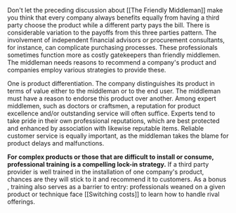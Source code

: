 Don't let the preceding discussion about [[The Friendly Middleman]] make you think that every company always benefits equally from having a third party choose the product while a different party pays the bill. There is considerable variation to the payoffs from this three parties pattern. 
The involvement of independent financial advisors or procurement consultants, for instance, can complicate purchasing processes. These professionals sometimes function more as costly gatekeepers than friendly middlemen. The middleman needs reasons to recommend a company's product and companies employ various strategies to provide these.

One is product differentiation. The company distinguishes its product in terms of value either to the middleman or to the end user. The middleman must have a reason to endorse this product over another. Among expert middlemen, such as doctors or craftsmen, a reputation for product excellence and/or outstanding service will often suffice. Experts tend to take pride in their own professional reputations, which are best protected and enhanced by association with likewise reputable items. Reliable customer service is equally important, as the middleman takes the blame for product delays and malfunctions.

**For complex products or those that are difficult to install or consume, professional training is a compelling lock-in strategy.** If a third party provider is well trained in the installation of one company's product, chances are they will stick to it and recommend it to customers. As a bonus , training also serves as a barrier to entry: professionals weaned on a given product or technique face [[Switching costs]] to learn how to handle rival offerings.